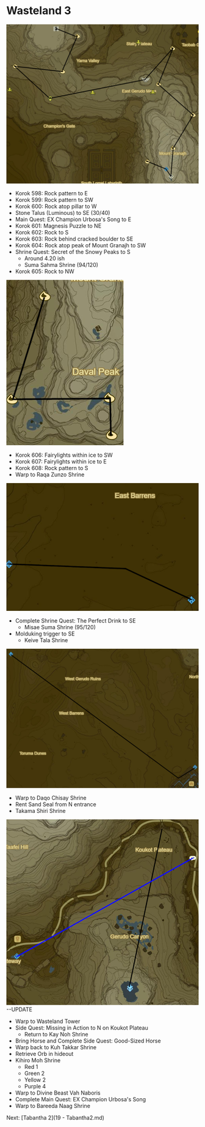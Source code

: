 # Wasteland 3

![Wasteland14](images/Wasteland14.PNG)

* Korok 598: Rock pattern to E
* Korok 599: Rock pattern to SW
* Korok 600: Rock atop pillar to W
* Stone Talus (Luminous) to SE (30/40)
* Main Quest: EX Champion Urbosa's Song to E
* Korok 601: Magnesis Puzzle to NE
* Korok 602: Rock to S
* Korok 603: Rock behind cracked boulder to SE
* Korok 604: Rock atop peak of Mount Granajh to SW
* Shrine Quest: Secret of the Snowy Peaks to S
  * Around 4.20 ish
  * Suma Sahma Shrine (94/120)
* Korok 605: Rock to NW

![Wasteland15](images/Wasteland15.PNG)

* Korok 606: Fairylights within ice to SW
* Korok 607: Fairylights within ice to E
* Korok 608: Rock pattern to S
* Warp to Raqa Zunzo Shrine

![Wasteland16](images/Wasteland16.PNG)

* Complete Shrine Quest: The Perfect Drink to SE
  * Misae Suma Shrine (95/120)
* Molduking trigger to SE
  * Keive Tala Shrine

![Wasteland17](images/Wasteland17.PNG)

* Warp to Daqo Chisay Shrine
* Rent Sand Seal from N entrance
* Takama Shiri Shrine

![Wasteland18](images/Wasteland18.PNG) --UPDATE

* Warp to Wasteland Tower
* Side Quest: Missing in Action to N on Koukot Plateau
  * Return to Kay Noh Shrine
* Bring Horse and Complete Side Quest: Good-Sized Horse
* Warp back to Kuh Takkar Shrine
* Retrieve Orb in hideout
* Kihiro Moh Shrine
  * Red 1
  * Green 2
  * Yellow 2
  * Purple 4
* Warp to Divine Beast Vah Naboris
* Complete Main Quest: EX Champion Urbosa's Song
* Warp to Bareeda Naag Shrine

Next: [Tabantha 2](19 - Tabantha2.md)
